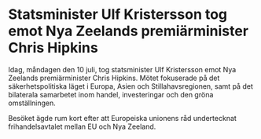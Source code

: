 # Statsminister Ulf Kristersson tog emot Nya Zeelands premiärminister Chris Hipkins

Idag, måndagen den 10 juli, tog statsminister Ulf Kristersson emot Nya Zeelands premiärminister Chris Hipkins. Mötet fokuserade på det säkerhetspolitiska läget i Europa, Asien och Stillahavsregionen, samt på det bilaterala samarbetet inom handel, investeringar och den gröna omställningen.

Besöket ägde rum kort efter att Europeiska unionens råd undertecknat frihandelsavtalet mellan EU och Nya Zeeland.
